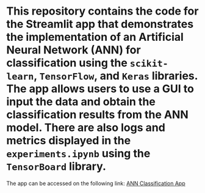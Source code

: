 # This repository contains the code for the Streamlit app that demonstrates the implementation of an Artificial Neural Network (ANN) for classification using the `scikit-learn`, `TensorFlow`, and `Keras` libraries. The app allows users to use a GUI to input the data and obtain the classification results from the ANN model. There are also logs and metrics displayed in the `experiments.ipynb` using the `TensorBoard` library.

The app can be accessed on the following link: [ANN Classification App](https://ann-classification-app-app-ftkv5zgstc3w3yghdfea8r.streamlit.app/)